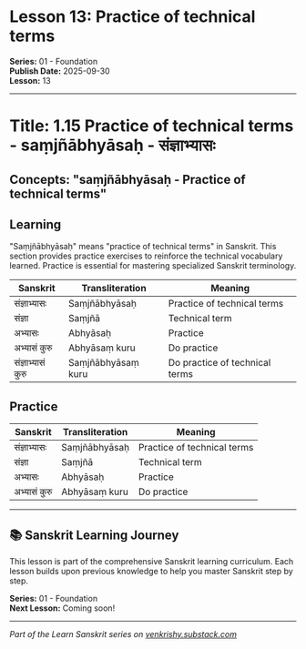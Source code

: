 # Lesson 13: Practice of technical terms

**Series:** 01 - Foundation  
**Publish Date:** 2025-09-30  
**Lesson:** 13

---

# Title: 1.15 Practice of technical terms - saṃjñābhyāsaḥ - संज्ञाभ्यासः
## Concepts: "saṃjñābhyāsaḥ - Practice of technical terms"

## Learning
"Saṃjñābhyāsaḥ" means "practice of technical terms" in Sanskrit. This section provides practice exercises to reinforce the technical vocabulary learned. Practice is essential for mastering specialized Sanskrit terminology.

| Sanskrit           | Transliteration      | Meaning                          |
| ------------------ | -------------------- | -------------------------------- |
| संज्ञाभ्यासः      | Saṃjñābhyāsaḥ        | Practice of technical terms      |
| संज्ञा              | Saṃjñā               | Technical term                   |
| अभ्यासः            | Abhyāsaḥ             | Practice                         |
| अभ्यासं कुरु       | Abhyāsaṃ kuru        | Do practice                      |
| संज्ञाभ्यासं कुरु  | Saṃjñābhyāsaṃ kuru   | Do practice of technical terms   |

## Practice
| Sanskrit           | Transliteration      | Meaning                          |
| ------------------ | -------------------- | -------------------------------- |
| संज्ञाभ्यासः      | Saṃjñābhyāsaḥ        | Practice of technical terms      |
| संज्ञा              | Saṃjñā               | Technical term                   |
| अभ्यासः            | Abhyāsaḥ             | Practice                         |
| अभ्यासं कुरु       | Abhyāsaṃ kuru        | Do practice                      |

---

## 📚 Sanskrit Learning Journey

This lesson is part of the comprehensive Sanskrit learning curriculum. Each lesson builds upon previous knowledge to help you master Sanskrit step by step.

**Series:** 01 - Foundation  
**Next Lesson:** Coming soon!

---
*Part of the Learn Sanskrit series on [venkrishy.substack.com](https://venkrishy.substack.com/s/learn_sanskrit)*
